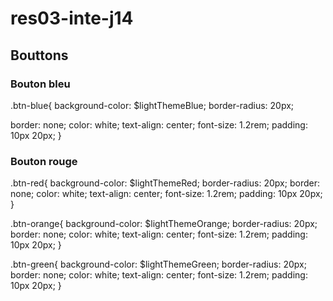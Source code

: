# res03-inte-j14

## Bouttons
### Bouton bleu

.btn-blue{
  background-color: $lightThemeBlue;
  border-radius: 20px;
  
  
  border: none;
  color: white;
  text-align: center;
  font-size: 1.2rem;
  padding: 10px 20px;
}

### Bouton rouge

.btn-red{
  background-color: $lightThemeRed;
  border-radius: 20px;
  border: none;
  color: white;
  text-align: center;
  font-size: 1.2rem;
  padding: 10px 20px;
}

.btn-orange{
  background-color: $lightThemeOrange;
  border-radius: 20px;
  border: none;
  color: white;
  text-align: center;
  font-size: 1.2rem;
  padding: 10px 20px;
}

.btn-green{
  background-color: $lightThemeGreen;
  border-radius: 20px;
  border: none;
  color: white;
  text-align: center;
  font-size: 1.2rem;
  padding: 10px 20px;
}


